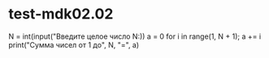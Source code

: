 # test-mdk02.02
N = int(input("Введите целое число N:))
a = 0
for i in range(1, N + 1);
    a += i
print("Сумма чисел от 1 до", N, "=", a)
